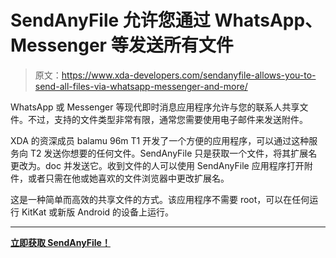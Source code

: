# SendAnyFile 允许您通过 WhatsApp、Messenger 等发送所有文件

> 原文：<https://www.xda-developers.com/sendanyfile-allows-you-to-send-all-files-via-whatsapp-messenger-and-more/>

WhatsApp 或 Messenger 等现代即时消息应用程序允许与您的联系人共享文件。不过，支持的文件类型非常有限，通常您需要使用电子邮件来发送附件。

XDA 的资深成员 balamu 96m T1 开发了一个方便的应用程序，可以通过这种服务向 T2 发送你想要的任何文件。SendAnyFile 只是获取一个文件，将其扩展名更改为。doc 并发送它。收到文件的人可以使用 SendAnyFile 应用程序打开附件，或者只需在他或她喜欢的文件浏览器中更改扩展名。

这是一种简单而高效的共享文件的方式。该应用程序不需要 root，可以在任何运行 KitKat 或新版 Android 的设备上运行。

* * *

[**立即获取 SendAnyFile！**](https://forum.xda-developers.com/android/apps-games/app-sendanyfile-whatsapp-t3613177)